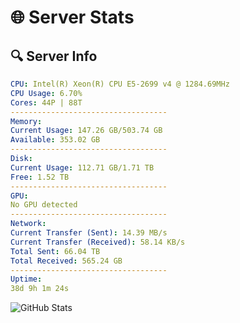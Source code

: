 # 🌐 Server Stats
## 🔍 Server Info
```yaml
CPU: Intel(R) Xeon(R) CPU E5-2699 v4 @ 1284.69MHz
CPU Usage: 6.70%
Cores: 44P | 88T
-----------------------------------
Memory:
Current Usage: 147.26 GB/503.74 GB
Available: 353.02 GB
-----------------------------------
Disk:
Current Usage: 112.71 GB/1.71 TB
Free: 1.52 TB
-----------------------------------
GPU:
No GPU detected
-----------------------------------
Network:
Current Transfer (Sent): 14.39 MB/s
Current Transfer (Received): 58.14 KB/s
Total Sent: 66.04 TB
Total Received: 565.24 GB
-----------------------------------
Uptime:
38d 9h 1m 24s
```
![GitHub Stats](https://img.shields.io/badge/Updated-2025-04-15_06:24:13-blue)
